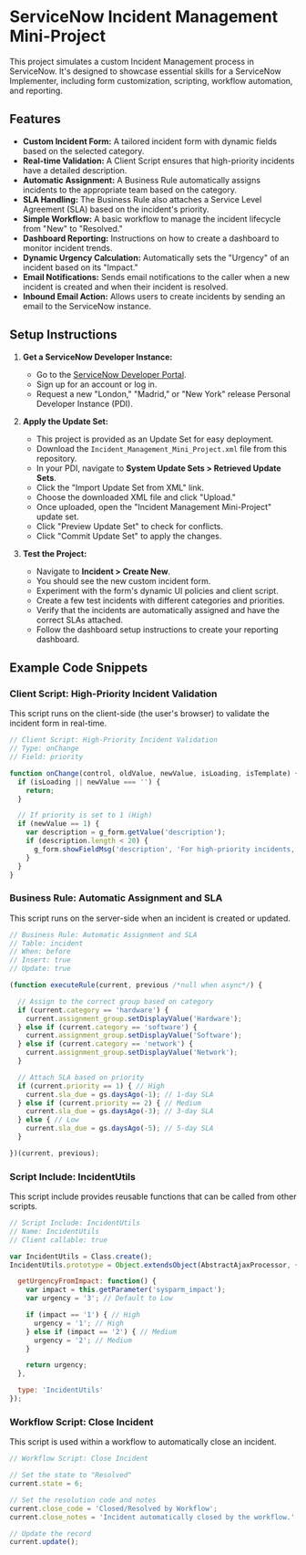 # ServiceNow Incident Management Mini-Project

This project simulates a custom Incident Management process in ServiceNow. It's designed to showcase essential skills for a ServiceNow Implementer, including form customization, scripting, workflow automation, and reporting.

## Features

*   **Custom Incident Form:** A tailored incident form with dynamic fields based on the selected category.
*   **Real-time Validation:** A Client Script ensures that high-priority incidents have a detailed description.
*   **Automatic Assignment:** A Business Rule automatically assigns incidents to the appropriate team based on the category.
*   **SLA Handling:** The Business Rule also attaches a Service Level Agreement (SLA) based on the incident's priority.
*   **Simple Workflow:** A basic workflow to manage the incident lifecycle from "New" to "Resolved."
*   **Dashboard Reporting:** Instructions on how to create a dashboard to monitor incident trends.
*   **Dynamic Urgency Calculation:** Automatically sets the "Urgency" of an incident based on its "Impact."
*   **Email Notifications:** Sends email notifications to the caller when a new incident is created and when their incident is resolved.
*   **Inbound Email Action:** Allows users to create incidents by sending an email to the ServiceNow instance.

## Setup Instructions

1.  **Get a ServiceNow Developer Instance:**
    *   Go to the [ServiceNow Developer Portal](https://developer.servicenow.com/).
    *   Sign up for an account or log in.
    *   Request a new "London," "Madrid," or "New York" release Personal Developer Instance (PDI).

2.  **Apply the Update Set:**
    *   This project is provided as an Update Set for easy deployment.
    *   Download the `Incident_Management_Mini_Project.xml` file from this repository.
    *   In your PDI, navigate to **System Update Sets > Retrieved Update Sets**.
    *   Click the "Import Update Set from XML" link.
    *   Choose the downloaded XML file and click "Upload."
    *   Once uploaded, open the "Incident Management Mini-Project" update set.
    *   Click "Preview Update Set" to check for conflicts.
    *   Click "Commit Update Set" to apply the changes.

3.  **Test the Project:**
    *   Navigate to **Incident > Create New**.
    *   You should see the new custom incident form.
    *   Experiment with the form's dynamic UI policies and client script.
    *   Create a few test incidents with different categories and priorities.
    *   Verify that the incidents are automatically assigned and have the correct SLAs attached.
    *   Follow the dashboard setup instructions to create your reporting dashboard.

## Example Code Snippets

### Client Script: High-Priority Incident Validation

This script runs on the client-side (the user's browser) to validate the incident form in real-time.

```javascript
// Client Script: High-Priority Incident Validation
// Type: onChange
// Field: priority

function onChange(control, oldValue, newValue, isLoading, isTemplate) {
  if (isLoading || newValue === '') {
    return;
  }

  // If priority is set to 1 (High)
  if (newValue == 1) {
    var description = g_form.getValue('description');
    if (description.length < 20) {
      g_form.showFieldMsg('description', 'For high-priority incidents, please provide a more detailed description (at least 20 characters).', 'error');
    }
  }
}
```

### Business Rule: Automatic Assignment and SLA

This script runs on the server-side when an incident is created or updated.

```javascript
// Business Rule: Automatic Assignment and SLA
// Table: incident
// When: before
// Insert: true
// Update: true

(function executeRule(current, previous /*null when async*/) {

  // Assign to the correct group based on category
  if (current.category == 'hardware') {
    current.assignment_group.setDisplayValue('Hardware');
  } else if (current.category == 'software') {
    current.assignment_group.setDisplayValue('Software');
  } else if (current.category == 'network') {
    current.assignment_group.setDisplayValue('Network');
  }

  // Attach SLA based on priority
  if (current.priority == 1) { // High
    current.sla_due = gs.daysAgo(-1); // 1-day SLA
  } else if (current.priority == 2) { // Medium
    current.sla_due = gs.daysAgo(-3); // 3-day SLA
  } else { // Low
    current.sla_due = gs.daysAgo(-5); // 5-day SLA
  }

})(current, previous);
```

### Script Include: IncidentUtils

This script include provides reusable functions that can be called from other scripts.

```javascript
// Script Include: IncidentUtils
// Name: IncidentUtils
// Client callable: true

var IncidentUtils = Class.create();
IncidentUtils.prototype = Object.extendsObject(AbstractAjaxProcessor, {

  getUrgencyFromImpact: function() {
    var impact = this.getParameter('sysparm_impact');
    var urgency = '3'; // Default to Low

    if (impact == '1') { // High
      urgency = '1'; // High
    } else if (impact == '2') { // Medium
      urgency = '2'; // Medium
    }

    return urgency;
  },

  type: 'IncidentUtils'
});
```

### Workflow Script: Close Incident

This script is used within a workflow to automatically close an incident.

```javascript
// Workflow Script: Close Incident

// Set the state to "Resolved"
current.state = 6;

// Set the resolution code and notes
current.close_code = 'Closed/Resolved by Workflow';
current.close_notes = 'Incident automatically closed by the workflow.';

// Update the record
current.update();
```